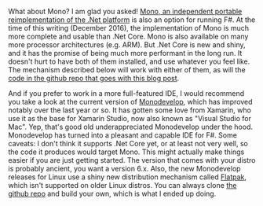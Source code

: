 What about Mono? I am glad you asked! 
[Mono, an independent portable reimplementation of the .Net platform](http://www.mono-project.com/)
is also an option for running F#. At the time of this writing
(December 2016), the implementation of Mono is much more complete and usable
than .Net Core. Mono is also available on many more processor architectures
(e.g. ARM). But .Net Core is new and shiny, and it has the
promise of being much more performant in the long run. It doesn't hurt to have
both of them installed, and use whatever you feel like. The mechanism described
below will work with either of them, as will the 
[code in the github repo that goes with this blog post](https://github.com/jschiefer/RadioLambda).

And if you prefer to work in a more full-featured IDE, I would recommend you take a look at the 
current version of [Monodevelop](http://www.monodevelop.com/), which has improved notably 
over the last year or so. It has gotten some love from Xamarin, who use it as the 
base for Xamarin Studio, now also known as "Visual Studio for Mac". Yep, that's
good old underappreciated Monodevelop under the hood.
Monodevelop has turned into a pleasant and capable IDE for F#. Some caveats: I don't think it
supports .Net Core yet, or at least not very well, so the code it produces would target
Mono. This might actually make things easier if you are just getting started. 
The version that comes with your distro is probably ancient, you want a version 6.x.
Also, the new Monodevelop releases for Linux use a shiny new distribution mechanism 
called [Flatpak](http://flatpak.org), 
which isn't supported on older Linux distros. You can always clone 
[the github repo](https://github.com/mono/monodevelop)
and build your own, which is what I ended up doing. 